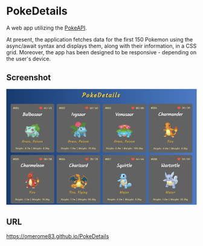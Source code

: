 # PokeDetails
A web app utilizing the [PokeAPI](https://pokeapi.co).

At present, the application fetches data for the first 150 Pokemon using the async/await syntax and displays them, along with their information, in a CSS grid. Moreover, the app has been designed to be responsive - depending on the user's device.

## Screenshot
![](./screenshot.png)

## URL
https://omerome83.github.io/PokeDetails
